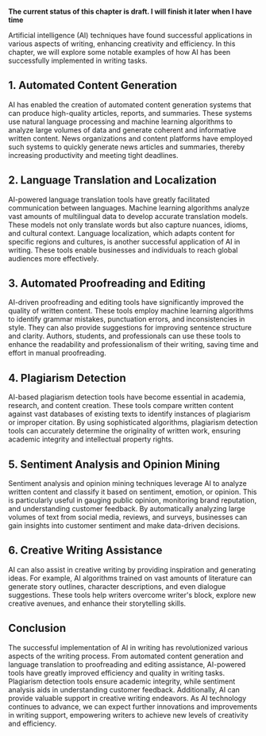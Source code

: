 **The current status of this chapter is draft. I will finish it later when I have time**

Artificial intelligence (AI) techniques have found successful applications in various aspects of writing, enhancing creativity and efficiency. In this chapter, we will explore some notable examples of how AI has been successfully implemented in writing tasks.

**1. Automated Content Generation**
-----------------------------------

AI has enabled the creation of automated content generation systems that can produce high-quality articles, reports, and summaries. These systems use natural language processing and machine learning algorithms to analyze large volumes of data and generate coherent and informative written content. News organizations and content platforms have employed such systems to quickly generate news articles and summaries, thereby increasing productivity and meeting tight deadlines.

**2. Language Translation and Localization**
--------------------------------------------

AI-powered language translation tools have greatly facilitated communication between languages. Machine learning algorithms analyze vast amounts of multilingual data to develop accurate translation models. These models not only translate words but also capture nuances, idioms, and cultural context. Language localization, which adapts content for specific regions and cultures, is another successful application of AI in writing. These tools enable businesses and individuals to reach global audiences more effectively.

**3. Automated Proofreading and Editing**
-----------------------------------------

AI-driven proofreading and editing tools have significantly improved the quality of written content. These tools employ machine learning algorithms to identify grammar mistakes, punctuation errors, and inconsistencies in style. They can also provide suggestions for improving sentence structure and clarity. Authors, students, and professionals can use these tools to enhance the readability and professionalism of their writing, saving time and effort in manual proofreading.

**4. Plagiarism Detection**
---------------------------

AI-based plagiarism detection tools have become essential in academia, research, and content creation. These tools compare written content against vast databases of existing texts to identify instances of plagiarism or improper citation. By using sophisticated algorithms, plagiarism detection tools can accurately determine the originality of written work, ensuring academic integrity and intellectual property rights.

**5. Sentiment Analysis and Opinion Mining**
--------------------------------------------

Sentiment analysis and opinion mining techniques leverage AI to analyze written content and classify it based on sentiment, emotion, or opinion. This is particularly useful in gauging public opinion, monitoring brand reputation, and understanding customer feedback. By automatically analyzing large volumes of text from social media, reviews, and surveys, businesses can gain insights into customer sentiment and make data-driven decisions.

**6. Creative Writing Assistance**
----------------------------------

AI can also assist in creative writing by providing inspiration and generating ideas. For example, AI algorithms trained on vast amounts of literature can generate story outlines, character descriptions, and even dialogue suggestions. These tools help writers overcome writer's block, explore new creative avenues, and enhance their storytelling skills.

**Conclusion**
--------------

The successful implementation of AI in writing has revolutionized various aspects of the writing process. From automated content generation and language translation to proofreading and editing assistance, AI-powered tools have greatly improved efficiency and quality in writing tasks. Plagiarism detection tools ensure academic integrity, while sentiment analysis aids in understanding customer feedback. Additionally, AI can provide valuable support in creative writing endeavors. As AI technology continues to advance, we can expect further innovations and improvements in writing support, empowering writers to achieve new levels of creativity and efficiency.
